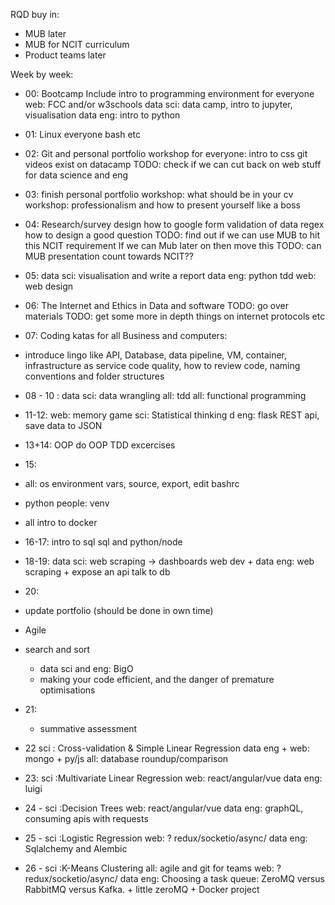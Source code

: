 RQD buy in:

- MUB later
- MUB for NCIT curriculum
- Product teams later

Week by week:

- 00: Bootcamp
  Include intro to programming environment for everyone
  web: FCC and/or w3schools
  data sci: data camp, intro to jupyter, visualisation
  data eng: intro to python

- 01: Linux
  everyone
  bash etc

- 02: Git and personal portfolio
  workshop for everyone: intro to css
  git videos exist on datacamp
  TODO: check if we can cut back on web stuff for data science and eng

- 03: finish personal portfolio
  workshop: what should be in your cv
  workshop: professionalism and how to present yourself like a boss

- 04: Research/survey design
  how to google form
  validation of data
  regex
  how to design a good question
  TODO: find out if we can use MUB to hit this NCIT requirement
  If we can Mub later on then move this
  TODO: can MUB presentation count towards NCIT??

- 05:
  data sci: visualisation and write a report
  data eng: python tdd
  web: web design

- 06: The Internet and Ethics in Data and software
  TODO: go over materials
  TODO: get some more in depth things on internet protocols etc

- 07:
  Coding katas for all
  Business and computers:
- introduce lingo like API, Database, data pipeline, VM, container, infrastructure as service
  code quality, how to review code, naming conventions and folder structures

- 08 - 10 :
  data sci: data wrangling
  all: tdd
  all: functional programming

- 11-12:
  web: memory game
  sci: Statistical thinking
  d eng: flask REST api, save data to JSON

- 13+14: OOP
  do OOP TDD excercises

- 15:
- all: os environment vars, source, export, edit bashrc
- python people: venv
- all intro to docker

- 16-17:
  intro to sql
  sql and python/node

- 18-19:
  data sci: web scraping -> dashboards
  web dev + data eng: web scraping + expose an api talk to db

- 20:
- update portfolio (should be done in own time)
- Agile
- search and sort

  - data sci and eng: BigO
  - making your code efficient, and the danger of premature optimisations

- 21:
  - summative assessment

* 22
  sci : Cross-validation & Simple Linear Regression
  data eng + web: mongo + py/js
  all: database roundup/comparison

* 23:
  sci :Multivariate Linear Regression
  web: react/angular/vue
  data eng: luigi

* 24 -
  sci :Decision Trees
  web: react/angular/vue
  data eng: graphQL, consuming apis with requests

* 25 -
  sci :Logistic Regression
  web: ? redux/socketio/async/
  data eng: Sqlalchemy and Alembic

* 26 -
  sci :K-Means Clustering
  all: agile and git for teams
  web: ? redux/socketio/async/
  data eng: Choosing a task queue: ZeroMQ versus RabbitMQ versus Kafka. + little zeroMQ + Docker project
